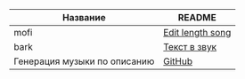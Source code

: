 

| Название | README |
| ------ | ------ |
| mofi | [Edit length song](https://mofi.loud.red/) |
|bark|[Текст в звук](https://github.com/suno-ai/bark)|
|Генерация музыки по описанию|[GitHub](https://github.com/facebookresearch/audiocraft)|


